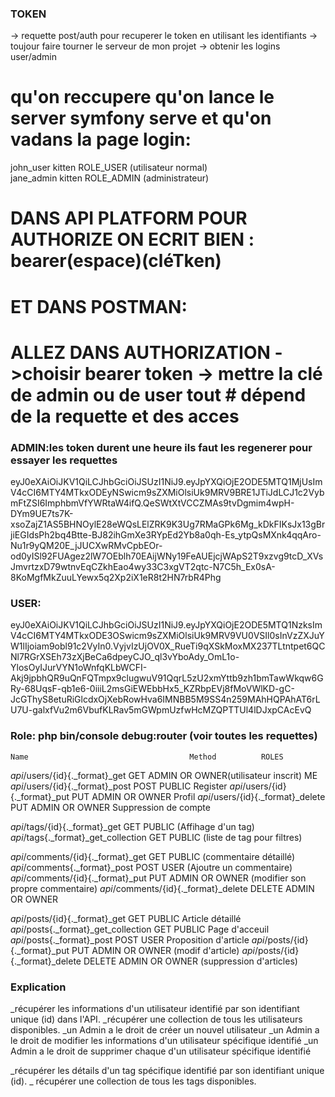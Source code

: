 ### TOKEN 
-> requette post/auth pour recuperer  le token en utilisant les identifiants 
-> toujour faire tourner le serveur de mon projet -> obtenir les logins user/admin
# qu'on reccupere qu'on lance le server symfony serve et qu'on vadans la page login:
john_user	kitten	ROLE_USER (utilisateur normal)	
jane_admin	kitten	ROLE_ADMIN (administrateur)
# DANS API PLATFORM POUR AUTHORIZE ON ECRIT BIEN : bearer(espace)(cléTken)
# ET DANS POSTMAN:
# ALLEZ DANS AUTHORIZATION ->choisir bearer token -> mettre la clé de admin ou de user tout # dépend de la requette et des acces 
### ADMIN:les token durent une heure ils faut les regenerer pour essayer les requettes
eyJ0eXAiOiJKV1QiLCJhbGciOiJSUzI1NiJ9.eyJpYXQiOjE2ODE5MTQ1MjUsImV4cCI6MTY4MTkxODEyNSwicm9sZXMiOlsiUk9MRV9BRE1JTiJdLCJ1c2VybmFtZSI6ImphbmVfYWRtaW4ifQ.QeSWtXtVCCZMAs9tvDgmim4wpH-DYm9UE7ts7K-xsoZajZ1AS5BHNOylE28eWQsLElZRK9K3Ug7RMaGPk6Mg_kDkFIKsJx13gBrjiEGIdsPh2bq4Btte-BJ82ihGmXe3RYpEd2Yb8a0qh-Es_ytpQsMXnk4qqAro-Nu1r9yQM20E_jJUCXwRMvCpbEOr-od0yISl92FUAgez2lW7OEblh70EAijWNy19FeAUEjcjWApS2T9xzvg9tcD_XVsJmvrtzxD79wtnvEqCZkhEao4wy33C3xgVT2qtc-N7C5h_Ex0sA-8KoMgfMkZuuLYewx5q2Xp2iX1eR8t2HN7rbR4Phg
### USER:
eyJ0eXAiOiJKV1QiLCJhbGciOiJSUzI1NiJ9.eyJpYXQiOjE2ODE5MTQ1NzksImV4cCI6MTY4MTkxODE3OSwicm9sZXMiOlsiUk9MRV9VU0VSIl0sInVzZXJuYW1lIjoiam9obl91c2VyIn0.VyjvIzUjOV0X_RueTi9qXSkMoxMX237TLtntpet6QCNl7RGrXSEh73zXjBeCa6dpeyCJO_ql3vYboAdy_OmL1o-YlosOyIJurVYN1oWnfqKLbWCFI-Akj9jpbhQR9uQnFQTmpx9clugwuV91QqrL5zU2xmYttb9zh1bmTawWkqw6GRy-68UqsF-qb1e6-0iiiL2msGiEWEbbHx5_KZRbpEVj8fMoVWlKD-gC-JcGThyS8etuRiGlcdxOjXebRowHva6IMNBB5M9SS4n259MAhHQPAhAT6rLU7U-galxfVu2m6VbufKLRav5mGWpmUzfwHcMZQPTTUl4lDJxpCAcEvQ


 ### Role: php bin/console debug:router (voir toutes les requettes)                  
    Name                                    Method          ROLES 
_api_/users/{id}{._format}_get              GET             ADMIN OR OWNER(utilisateur inscrit)      ME             
_api_/users/{id}{._format}_post             POST            PUBLIC              Register
_api_/users/{id}{._format}_put              PUT             ADMIN OR OWNER      Profil 
_api_/users/{id}{._format}_delete           PUT             ADMIN OR OWNER      Suppression de compte

_api_/tags/{id}{._format}_get               GET             PUBLIC    (Affihage d'un tag)
_api_/tags{._format}_get_collection         GET             PUBLIC    (liste de tag pour filtres)
         

_api_/comments/{id}{._format}_get           GET            PUBLIC     (commentaire détaillé)
_api_/comments{._format}_post               POST           USER       (Ajoutre un commentaire)
_api_/comments/{id}{._format}_put           PUT            ADMIN OR OWNER  (modifier son propre commentaire)
_api_/comments/{id}{._format}_delete        DELETE         ADMIN OR OWNER

_api_/posts/{id}{._format}_get             GET            PUBLIC    Article détaillé
_api_/posts{._format}_get_collection       GET            PUBLIC    Page d'acceuil
_api_/posts{._format}_post                 POST           USER      Proposition d'article
_api_/posts/{id}{._format}_put             PUT            ADMIN OR OWNER (modif d'article)
_api_/posts/{id}{._format}_delete          DELETE         ADMIN OR OWNER (suppression d'articles)

### Explication
_récupérer les informations d'un utilisateur identifié par son identifiant unique (id) dans l'API.
_récupérer une collection de tous les utilisateurs disponibles.
_un Admin a le droit de  créer un nouvel utilisateur 
_un Admin a le droit de modifier  les informations d'un utilisateur spécifique identifié 
_un Admin a le droit de supprimer chaque d'un utilisateur spécifique identifié


_récupérer les détails d'un tag spécifique identifié par son identifiant unique (id).
_ récupérer une collection de tous les tags disponibles.


